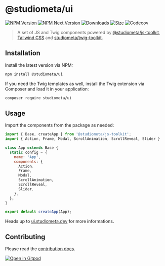 # @studiometa/ui

[![NPM Version](https://img.shields.io/npm/v/@studiometa/ui.svg?style=flat&colorB=3e63dd&colorA=414853)](https://www.npmjs.com/package/@studiometa/ui/)
[![NPM Next Version](https://img.shields.io/npm/v/@studiometa/ui/next?style=flat&colorB=3e63dd&colorA=414853)](https://www.npmjs.com/package/@studiometa/ui/v/next)
[![Downloads](https://img.shields.io/npm/dm/@studiometa/ui?style=flat&colorB=3e63dd&colorA=414853)](https://www.npmjs.com/package/@studiometa/ui/)
[![Size](https://img.shields.io/bundlephobia/minzip/@studiometa/ui?style=flat&colorB=3e63dd&colorA=414853&label=size)](https://bundlephobia.com/package/@studiometa/ui)
![Codecov](https://img.shields.io/codecov/c/github/studiometa/ui?style=flat&colorB=3e63dd&colorA=414853)

> A set of JS and Twig components powered by [@studiometa/js-toolkit](https://github.com/studiometa/js-toolkit), [Tailwind CSS](https://tailwindcss.com/) and
[studiometa/twig-toolkit](https://github.com/studiometa/twig-toolkit).

## Installation

Install the latest version via NPM:

```bash
npm install @studiometa/ui
```

If you need the Twig templates as well, install the Twig extension via Composer and load it in your application:

```bash
composer require studiometa/ui
```

## Usage

Import the components from the package as needed:

```js
import { Base, createApp } from '@studiometa/js-toolkit';
import { Action, Frame, Modal, ScrollAnimation, ScrollReveal, Slider } from '@studiometa/ui';

class App extends Base {
  static config = {
    name: 'App',
    components: {
      Action,
      Frame,
      Modal,
      ScrollAnimation,
      ScrollReveal,
      Slider,
    },
  };
}

export default createApp(App);
```

Heads up to [ui.studiometa.dev](https://ui.studiometa.dev) for more informations.

## Contributing

Please read the [contribution docs](https://ui.studiometa.dev/-/guide/contributing/).

[![Open in Gitpod](https://gitpod.io/button/open-in-gitpod.svg)](https://gitpod.io/#https://github.com/studiometa/ui)
